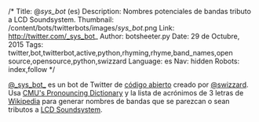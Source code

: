 /*
Title: @_sys_bot_ (es)
Description: Nombres potenciales de bandas tributo a LCD Soundsystem.
Thumbnail: /content/bots/twitterbots/images/_sys_bot_.png
Link: http://twitter.com/_sys_bot_
Author: botsheeter.py
Date: 29 de Octubre, 2015
Tags: twitter,bot,twitterbot,active,python,rhyming,rhyme,band_names,open source,opensource,python,swizzard
Language: es
Nav: hidden
Robots: index,follow
*/

[@\_sys\_bot\_](https://twitter.com/_sys_bot_) es un bot de Twitter de [código abierto](https://github.com/swizzard/sys_bot) creado por [@swizzard](http://twitter.com/swizzard). Usa [CMU's Pronouncing Dictionary](http://www.speech.cs.cmu.edu/cgi-bin/cmudict) y la lista de acrónimos de 3 letras de [Wikipedia](https://www.wikipedia.org/) para generar nombres de bandas que se parezcan o sean tributos a [LCD Soundsystem](https://en.wikipedia.org/wiki/LCD_Soundsystem).
